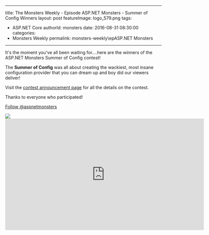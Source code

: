 
---
title: The Monsters Weekly - Episode ASP.NET Monsters -  Summer of Config Winners
layout: post
featureImage: logo_579.png
tags: 
  - ASP.NET Core
authorId: monsters
date: 2016-08-31 08:30:00
categories:
  - Monsters Weekly
permalink: monsters-weekly\epASP.NET Monsters
---

<p>It's the moment&nbsp;you've all been waiting for....here are the winners of the ASP.NET Monsters Summer of Config contest!</p><p>The <strong>Summer of Config</strong> was all about creating the wackiest, most insane configuration provider that you can dream up and&nbsp;boy did our viewers deliver! <br><a id="more"></a></p><p>Visit the <a href="http://aspnetmonsters.com/2016/07/summerofconfig/">contest announcement page</a> for all the details on the contest.</p><p>Thanks to everyone who participated!</p><p><a class="twitter-follow-button" href="https://twitter.com/aspnetmonsters">Follow @aspnetmonsters</a></p> <img src="http://m.webtrends.com/dcs1wotjh10000w0irc493s0e_6x1g/njs.gif?dcssip=channel9.msdn.com&dcsuri=https://s.ch9.ms/Series/aspnetmonsters/feed&WT.dl=0&WT.entryid=Entry:RSSView:318c096dbc2749d2b031a6740104c5f8">

<!--more-->
<iframe src='https://channel9.msdn.com/Series/aspnetmonsters/ASPNET-Monsters-Summer-of-Config-Winners/player' width='640' height='360' allowFullScreen frameBorder='0'></iframe>
